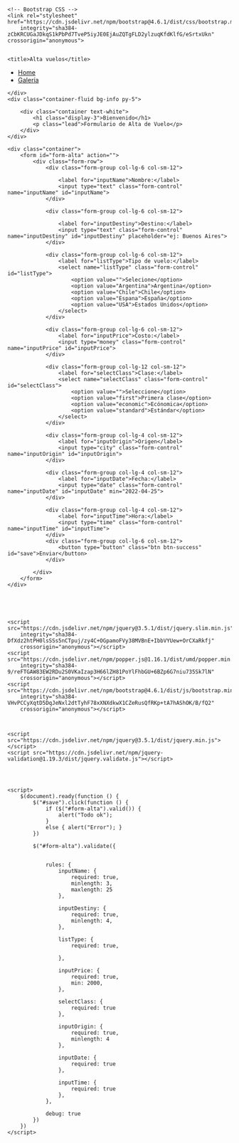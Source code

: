 <!doctype html>
<html lang="en">

<head>
    <!-- Required meta tags -->
    <meta charset="utf-8">
    <meta name="viewport" content="width=device-width, initial-scale=1, shrink-to-fit=no">

    <!-- Bootstrap CSS -->
    <link rel="stylesheet" href="https://cdn.jsdelivr.net/npm/bootstrap@4.6.1/dist/css/bootstrap.min.css"
        integrity="sha384-zCbKRCUGaJDkqS1kPbPd7TveP5iyJE0EjAuZQTgFLD2ylzuqKfdKlfG/eSrtxUkn" crossorigin="anonymous">


    <title>Alta vuelos</title>
</head>

<body>
    <ul class="nav">
        <li class="nav-item">
            <a class="nav-link active" href="index1.html">Home</a>
        </li>
        <li class="nav-item">
            <a class="nav-link" href="index2.html">Galería</a>
        </li>
        <!-- <li class="nav-item">
            <a class="nav-link" href="#">Link</a>
        </li>
        <li class="nav-item">
            <a class="nav-link disabled">Disabled</a>
        </li> -->
    </ul>

    </div>
    <div class="container-fluid bg-info py-5">

        <div class="container text-white">
            <h1 class="display-3">Bienvenido</h1>
            <p class="lead">Formulario de Alta de Vuelo</p>
        </div>
    </div>

    <div class="container">
        <form id="form-alta" action="">
            <div class="form-row">
                <div class="form-group col-lg-6 col-sm-12">

                    <label for="inputName">Nombre:</label>
                    <input type="text" class="form-control" name="inputName" id="inputName">
                </div>

                <div class="form-group col-lg-6 col-sm-12">

                    <label for="inputDestiny">Destino:</label>
                    <input type="text" class="form-control" name="inputDestiny" id="inputDestiny" placeholder="ej: Buenos Aires">
                </div>

                <div class="form-group col-lg-6 col-sm-12">
                    <label for="listType">Tipo de vuelo:</label>
                    <select name="listType" class="form-control" id="listType">
                        <option value="">Selecione</option>
                        <option value="Argentina">Argentina</option>
                        <option value="Chile">Chile</option>
                        <option value="Espana">España</option>
                        <option value="USA">Estados Unidos</option>
                    </select>
                </div>

                <div class="form-group col-lg-6 col-sm-12">
                    <label for="inputPrice">Costo:</label>
                    <input type="money" class="form-control" name="inputPrice" id="inputPrice">
                </div>

                <div class="form-group col-lg-12 col-sm-12">
                    <label for="selectClass">Clase:</label>
                    <select name="selectClass" class="form-control" id="selectClass">
                        <option value="">Seleccione</option>
                        <option value="first">Primera clase</option>
                        <option value="economic">Ecónomica</option>
                        <option value="standard">Estándar</option>
                    </select>
                </div>

                <div class="form-group col-lg-4 col-sm-12">
                    <label for="inputOrigin">Origen</label>
                    <input type="city" class="form-control" name="inputOrigin" id="inputOrigin">
                </div>

                <div class="form-group col-lg-4 col-sm-12">
                    <label for="inputDate">Fecha:</label>
                    <input type="date" class="form-control" name="inputDate" id="inputDate" min="2022-04-25">
                </div>

                <div class="form-group col-lg-4 col-sm-12">
                    <label for="inputTime">Hora:</label>
                    <input type="time" class="form-control" name="inputTime" id="inputTime">
                </div>
                <div class="form-group col-lg-6 col-sm-12">
                    <button type="button" class="btn btn-success" id="save">Enviar</button>
                </div>

            </div>
        </form>
    </div>





    <script src="https://cdn.jsdelivr.net/npm/jquery@3.5.1/dist/jquery.slim.min.js"
        integrity="sha384-DfXdz2htPH0lsSSs5nCTpuj/zy4C+OGpamoFVy38MVBnE+IbbVYUew+OrCXaRkfj"
        crossorigin="anonymous"></script>
    <script src="https://cdn.jsdelivr.net/npm/popper.js@1.16.1/dist/umd/popper.min.js"
        integrity="sha384-9/reFTGAW83EW2RDu2S0VKaIzap3H66lZH81PoYlFhbGU+6BZp6G7niu735Sk7lN"
        crossorigin="anonymous"></script>
    <script src="https://cdn.jsdelivr.net/npm/bootstrap@4.6.1/dist/js/bootstrap.min.js"
        integrity="sha384-VHvPCCyXqtD5DqJeNxl2dtTyhF78xXNXdkwX1CZeRusQfRKp+tA7hAShOK/B/fQ2"
        crossorigin="anonymous"></script>



    <script src="https://cdn.jsdelivr.net/npm/jquery@3.5.1/dist/jquery.min.js"></script>
    <script src="https://cdn.jsdelivr.net/npm/jquery-validation@1.19.3/dist/jquery.validate.js"></script>




    <script>
        $(document).ready(function () {
            $("#save").click(function () {
                if ($("#form-alta").valid()) {
                    alert("Todo ok");
                }
                else { alert("Error"); }
            })

            $("#form-alta").validate({


                rules: {
                    inputName: {
                        required: true,
                        minlength: 3,
                        maxlength: 25
                    },
                    
                    inputDestiny: {
                        required: true,
                        minlength: 4,
                    },

                    listType: {
                        required: true,

                    },

                    inputPrice: {
                        required: true,
                        min: 2000,                        
                    },

                    selectClass: {
                        required: true
                    },

                    inputOrigin: {
                        required: true,
                        minlength: 4
                    },

                    inputDate: {
                        required: true
                    },

                    inputTime: {
                        required: true
                    },
                },

                debug: true
            })
        })
    </script>

</body>

</html>

